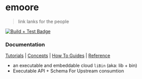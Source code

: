 # emoore
> link lanks for the people

[![Build + Test Badge][github-action-badge]][github-action-url]

### Documentation
[Tutorials](https://github.com/ericdmoore/emoore/wiki/Tutorials) | [Concepts](https://github.com/ericdmoore/emoore/wiki/Concepts) | [How To Guides](https://github.com/ericdmoore/emoore/wiki/Guides) | [Reference](https://github.com/ericdmoore/emoore/wiki/Documentation)

- an executable and embeddable cloud `liBin` (aka: lib + bin)
- Executable API + Schema For Upstream consumtion


<!-- Link References -->
[github-action-badge]:https://github.com/ericdmoore/emoore/actions/workflows/nodejs.yml/badge.svg

[github-action-url]:https://github.com/ericdmoore/emoore/actions/workflows/nodejs.yml
